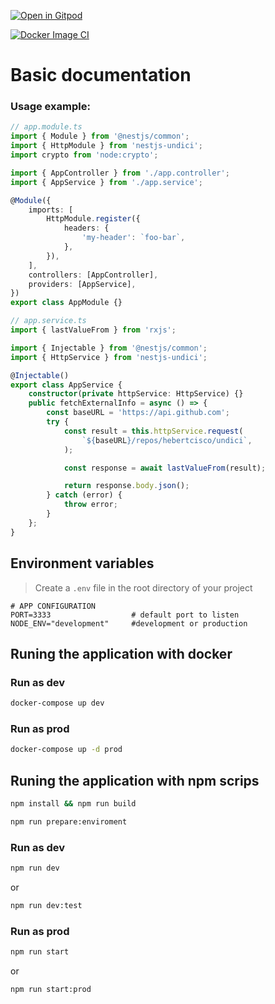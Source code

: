 [![Open in Gitpod](https://gitpod.io/button/open-in-gitpod.svg)](https://gitpod.io/#https://github.com/hebertcisco/nestjs-techniques-undici)

[![Docker Image CI](https://github.com/hebertcisco/nestjs-techniques-undici/actions/workflows/docker-image.yml/badge.svg)](https://github.com/hebertcisco/nestjs-techniques-undici/actions/workflows/docker-image.yml)

# Basic documentation

### Usage example:

```ts
// app.module.ts
import { Module } from '@nestjs/common';
import { HttpModule } from 'nestjs-undici';
import crypto from 'node:crypto';

import { AppController } from './app.controller';
import { AppService } from './app.service';

@Module({
    imports: [
        HttpModule.register({
            headers: {
                'my-header': `foo-bar`,
            },
        }),
    ],
    controllers: [AppController],
    providers: [AppService],
})
export class AppModule {}
```

```ts
// app.service.ts
import { lastValueFrom } from 'rxjs';

import { Injectable } from '@nestjs/common';
import { HttpService } from 'nestjs-undici';

@Injectable()
export class AppService {
    constructor(private httpService: HttpService) {}
    public fetchExternalInfo = async () => {
        const baseURL = 'https://api.github.com';
        try {
            const result = this.httpService.request(
                `${baseURL}/repos/hebertcisco/undici`,
            );

            const response = await lastValueFrom(result);

            return response.body.json();
        } catch (error) {
            throw error;
        }
    };
}
```

## Environment variables

> Create a `.env` file in the root directory of your project

```dotenv
# APP CONFIGURATION
PORT=3333                  # default port to listen
NODE_ENV="development"     #development or production
```

## Runing the application with docker

### Run as dev

```sh
docker-compose up dev
```

### Run as prod

```sh
docker-compose up -d prod
```

## Runing the application with npm scrips

```sh
npm install && npm run build
```

```sh
npm run prepare:enviroment
```

### Run as dev

```sh
npm run dev
```

or

```sh
npm run dev:test
```

### Run as prod

```sh
npm run start
```

or

```sh
npm run start:prod
```
